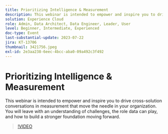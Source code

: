 ```yaml
---
title: Prioritizing Intelligence & Measurement
description: This webinar is intended to empower and inspire you to drive cross-solution conversations in measurement that move the needle in your organization. You will leave with an understanding of challenges, the role data can play, and how to build a stronger foundation moving forward.
solution: Experience Cloud
role: Admin, Data Architect, Data Engineer, Leader, User
level: Beginner, Intermediate, Experienced
doc-type: Event
last-substantial-update: 2023-07-22
jira: KT-13706
thumbnail: 3421756.jpeg
exl-id: 2e3aa238-6eec-4bcc-aba0-09a492c3f492
---
```

# Prioritizing Intelligence & Measurement

This webinar is intended to empower and inspire you to drive cross-solution conversations in measurement that move the needle in your organization. You will leave with an understanding of challenges, the role data can play, and how to build a stronger foundation moving forward.

>[!VIDEO](https://video.tv.adobe.com/v/3421756/?learn=on)
